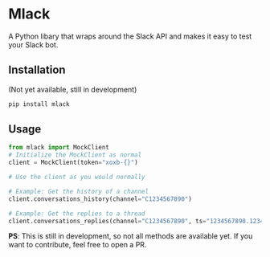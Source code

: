 # Mlack
A Python libary that wraps around the Slack API and makes it easy to test your Slack bot.

## Installation
(Not yet available, still in development)
```bash
pip install mlack
```

## Usage
```python
from mlack import MockClient
# Initialize the MockClient as normal
client = MockClient(token="xoxb-{}")

# Use the client as you would normally

# Example: Get the history of a channel
client.conversations_history(channel="C1234567890")

# Example: Get the replies to a thread
client.conversations_replies(channel="C1234567890", ts="1234567890.123456")

```

**PS**: This is still in development, so not all methods are available yet. If you want to contribute, feel free to open a PR.
